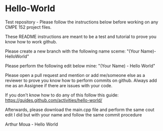 # Hello-World
Test repository - Please follow the instructions below before working on any CMPE 152 project files.


These README instructions are meant to be a test and tutorial to prove you know how to work github.


Please create a new branch with the following name sceme: "(Your Name)-HelloWorld"


Please perform the following edit below mine: "(Your Name) - Hello World"


Please open a pull request and mention or add me/someone else as a reviewer to prove you know how to perform commits on github.
Always add me as an Assignee if there are issues with your code.


If you don't know how to do any of this follow this guide: https://guides.github.com/activities/hello-world/


Afterwards, please download the main.cpp file and perform the same cout edit I did but with your name and follow the same commit procedure


Arthur Moua - Hello World

